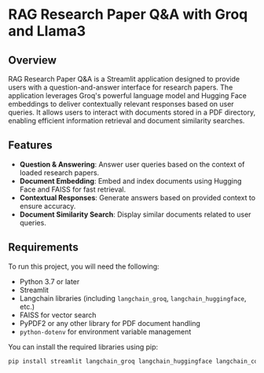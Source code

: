 # RAG Research Paper Q&A with Groq and Llama3

## Overview

RAG Research Paper Q&A is a Streamlit application designed to provide users with a question-and-answer interface for research papers. The application leverages Groq's powerful language model and Hugging Face embeddings to deliver contextually relevant responses based on user queries. It allows users to interact with documents stored in a PDF directory, enabling efficient information retrieval and document similarity searches.

## Features

- **Question & Answering**: Answer user queries based on the context of loaded research papers.
- **Document Embedding**: Embed and index documents using Hugging Face and FAISS for fast retrieval.
- **Contextual Responses**: Generate answers based on provided context to ensure accuracy.
- **Document Similarity Search**: Display similar documents related to user queries.

## Requirements

To run this project, you will need the following:

- Python 3.7 or later
- Streamlit
- Langchain libraries (including `langchain_groq`, `langchain_huggingface`, etc.)
- FAISS for vector search
- PyPDF2 or any other library for PDF document handling
- `python-dotenv` for environment variable management

You can install the required libraries using pip:

```bash
pip install streamlit langchain_groq langchain_huggingface langchain_community faiss-cpu python-dotenv
